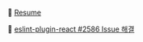 📝 [Resume](https://dididy.github.io/til/about)

🎉 [eslint-plugin-react #2586 Issue 해결](https://dididy.github.io/til/retrospect/2020-08-contributhon)
